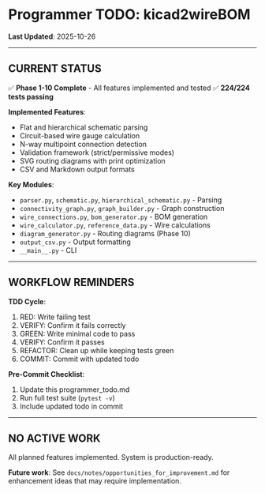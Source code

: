 # Programmer TODO: kicad2wireBOM

**Last Updated**: 2025-10-26

---

## CURRENT STATUS

✅ **Phase 1-10 Complete** - All features implemented and tested
✅ **224/224 tests passing**

**Implemented Features**:
- Flat and hierarchical schematic parsing
- Circuit-based wire gauge calculation
- N-way multipoint connection detection
- Validation framework (strict/permissive modes)
- SVG routing diagrams with print optimization
- CSV and Markdown output formats

**Key Modules**:
- `parser.py`, `schematic.py`, `hierarchical_schematic.py` - Parsing
- `connectivity_graph.py`, `graph_builder.py` - Graph construction
- `wire_connections.py`, `bom_generator.py` - BOM generation
- `wire_calculator.py`, `reference_data.py` - Wire calculations
- `diagram_generator.py` - Routing diagrams (Phase 10)
- `output_csv.py` - Output formatting
- `__main__.py` - CLI

---

## WORKFLOW REMINDERS

**TDD Cycle**:
1. RED: Write failing test
2. VERIFY: Confirm it fails correctly
3. GREEN: Write minimal code to pass
4. VERIFY: Confirm it passes
5. REFACTOR: Clean up while keeping tests green
6. COMMIT: Commit with updated todo

**Pre-Commit Checklist**:
1. Update this programmer_todo.md
2. Run full test suite (`pytest -v`)
3. Include updated todo in commit

---

## NO ACTIVE WORK

All planned features implemented. System is production-ready.

**Future work**: See `docs/notes/opportunities_for_improvement.md` for enhancement ideas that may require implementation.
